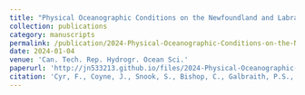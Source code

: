 ```yaml
---
title: "Physical Oceanographic Conditions on the Newfoundland and Labrador Shelf during 2023"
collection: publications
category: manuscripts
permalink: /publication/2024-Physical-Oceanographic-Conditions-on-the-Newfoundland-and-Labrador-Shelf-during-2023
date: 2024-01-04
venue: 'Can. Tech. Rep. Hydrogr. Ocean Sci.'
paperurl: 'http://jn533213.github.io/files/2024-Physical-Oceanographic-Conditions-on-the-Newfoundland-and-Labrador-Shelf-during-2023.pdf'
citation: 'Cyr, F., Coyne, J., Snook, S., Bishop, C., Galbraith, P.S., Chen, N., Han, G. 2024. Physical Oceanographic Conditions on the Newfoundland and Labrador Shelf during 2023. Can. Tech. Rep. Hydrogr. Ocean Sci. 382: iv + 54 p.'
---
```

